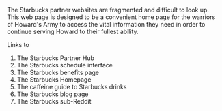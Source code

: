 The Starbucks partner websites are fragmented and difficult to look up. This web page is designed to be a convenient home page for the warriors of Howard's Army to access the vital information they need in order to continue serving Howard to their fullest ability.

Links to

1. The Starbucks Partner Hub
2. The Starbucks schedule interface
3. The Starbucks benefits page
4. The Starbucks Homepage
5. The caffeine guide to Starbucks drinks
6. The Starbucks blog page
7. The Starbucks sub-Reddit
